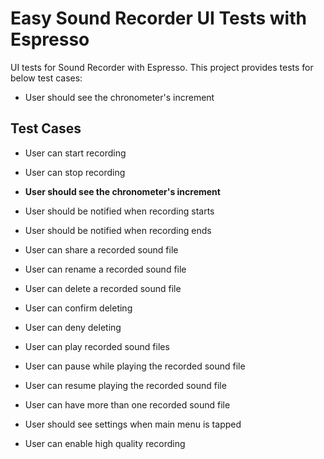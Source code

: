 # Easy Sound Recorder UI Tests with Espresso

<p>UI tests for Sound Recorder with Espresso. This project provides tests for below test cases:</p>
                                             
- User should see the chronometer's increment

## Test Cases

- User can start recording
- User can stop recording
- **User should see the chronometer's increment**
- User should be notified when recording starts
- User should be notified when recording ends

- User can share a recorded sound file
- User can rename a recorded sound file
- User can delete a recorded sound file
- User can confirm deleting
- User can deny deleting
- User can play recorded sound files
- User can pause while playing the recorded sound file
- User can resume playing the recorded sound file
- User can have more than one recorded sound file

- User should see settings when main menu is tapped
- User can enable high quality recording
